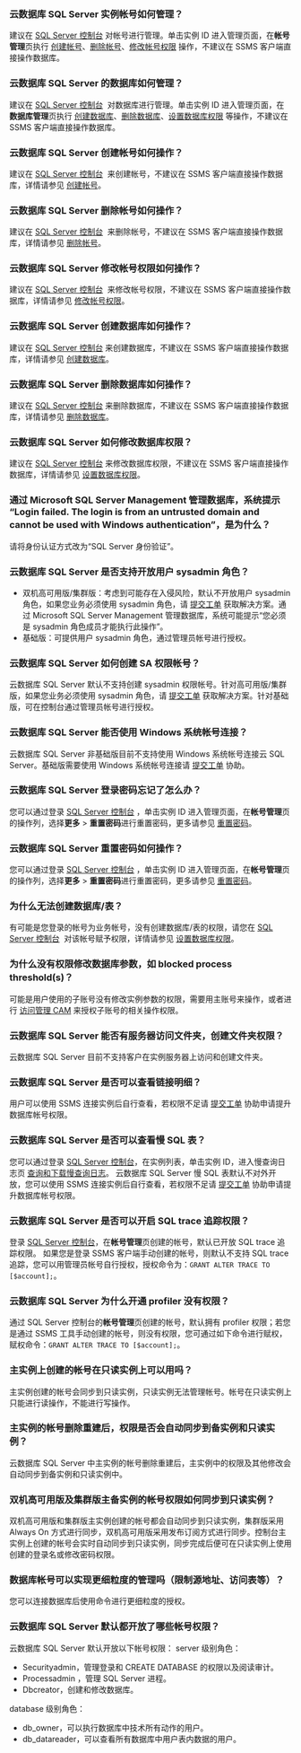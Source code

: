 ### 云数据库 SQL Server 实例帐号如何管理？
建议在 [SQL Server 控制台](https://console.cloud.tencent.com/sqlserver) 对帐号进行管理。单击实例 ID 进入管理页面，在**帐号管理**页执行 [创建帐号](https://cloud.tencent.com/document/product/238/7521)、[删除帐号](https://cloud.tencent.com/document/product/238/43237)、[修改帐号权限](https://cloud.tencent.com/document/product/238/43236) 操作，不建议在 SSMS 客户端直接操作数据库。

### 云数据库 SQL Server 的数据库如何管理？
建议在 [SQL Server 控制台](https://console.cloud.tencent.com/sqlserver)  对数据库进行管理。单击实例 ID 进入管理页面，在**数据库管理**页执行 [创建数据库](https://cloud.tencent.com/document/product/238/43284)、[删除数据库](https://cloud.tencent.com/document/product/238/43285)、[设置数据库权限](https://cloud.tencent.com/document/product/238/70914) 等操作，不建议在 SSMS 客户端直接操作数据库。

### 云数据库 SQL Server 创建帐号如何操作？
建议在 [SQL Server 控制台](https://console.cloud.tencent.com/sqlserver)  来创建帐号，不建议在 SSMS 客户端直接操作数据库，详情请参见 [创建帐号](https://cloud.tencent.com/document/product/238/7521)。

### 云数据库 SQL Server 删除帐号如何操作？
建议在 [SQL Server 控制台](https://console.cloud.tencent.com/sqlserver)  来删除帐号，不建议在 SSMS 客户端直接操作数据库，详情请参见 [删除帐号](https://cloud.tencent.com/document/product/238/43237)。

### 云数据库 SQL Server 修改帐号权限如何操作？
建议在 [SQL Server 控制台](https://console.cloud.tencent.com/sqlserver)  来修改帐号权限，不建议在 SSMS 客户端直接操作数据库，详情请参见 [修改帐号权限](https://cloud.tencent.com/document/product/238/43236)。

[](id:CJSJK1)
### 云数据库 SQL Server 创建数据库如何操作？
建议在 [SQL Server 控制台](https://console.cloud.tencent.com/sqlserver) 来创建数据库，不建议在 SSMS 客户端直接操作数据库，详情请参见 [创建数据库](https://cloud.tencent.com/document/product/238/43284)。

### 云数据库 SQL Server 删除数据库如何操作？
建议在 [SQL Server 控制台](https://console.cloud.tencent.com/sqlserver) 来删除数据库，不建议在 SSMS 客户端直接操作数据库，详情请参见 [删除数据库](https://cloud.tencent.com/document/product/238/43285)。

### 云数据库 SQL Server 如何修改数据库权限？
建议在 [SQL Server 控制台](https://console.cloud.tencent.com/sqlserver) 来修改数据库权限，不建议在 SSMS 客户端直接操作数据库，详情请参见 [设置数据库权限](https://cloud.tencent.com/document/product/238/70914)。

### 通过 Microsoft SQL Server Management 管理数据库，系统提示 “Login failed. The login is from an untrusted domain and cannot be used with Windows authentication”，是为什么？
请将身份认证方式改为“SQL Server 身份验证”。

### 云数据库 SQL Server 是否支持开放用户 sysadmin 角色？
- 双机高可用版/集群版：考虑到可能存在入侵风险，默认不开放用户 sysadmin 角色，如果您业务必须使用 sysadmin 角色，请 [提交工单](https://console.cloud.tencent.com/workorder/category) 获取解决方案。通过 Microsoft SQL Server Management 管理数据库，系统可能提示“您必须是 sysadmin 角色成员才能执行此操作”。
- 基础版：可提供用户 sysadmin 角色，通过管理员帐号进行授权。

### 云数据库 SQL Server 如何创建 SA 权限帐号？
云数据库 SQL Server 默认不支持创建 sysadmin 权限帐号。针对高可用版/集群版，如果您业务必须使用 sysadmin 角色，请 [提交工单](https://console.cloud.tencent.com/workorder/category) 获取解决方案。针对基础版，可在控制台通过管理员帐号进行授权。

[](id:XTZHLJ)
### 云数据库 SQL Server 能否使用 Windows 系统帐号连接？
云数据库 SQL Server 非基础版目前不支持使用 Windows 系统帐号连接云 SQL Server。基础版需要使用 Windows 系统帐号连接请 [提交工单](https://console.cloud.tencent.com/workorder/category) 协助。

### 云数据库 SQL Server 登录密码忘记了怎么办？
您可以通过登录 [SQL Server 控制台](https://console.cloud.tencent.com/sqlserver) ，单击实例 ID 进入管理页面，在**帐号管理**页的操作列，选择**更多** > **重置密码**进行重置密码，更多请参见 [重置密码](https://cloud.tencent.com/document/product/238/43235)。

### 云数据库 SQL Server 重置密码如何操作？
您可以通过登录 [SQL Server 控制台](https://console.cloud.tencent.com/sqlserver) ，单击实例 ID 进入管理页面，在**帐号管理**页的操作列，选择**更多** > **重置密码**进行重置密码，更多请参见 [重置密码](https://cloud.tencent.com/document/product/238/43235)。

### 为什么无法创建数据库/表？
有可能是您登录的帐号为业务帐号，没有创建数据库/表的权限，请您在 [SQL Server 控制台](https://console.cloud.tencent.com/sqlserver)  对该帐号赋予权限，详情请参见 [设置数据库权限](https://cloud.tencent.com/document/product/238/70914)。

### 为什么没有权限修改数据库参数，如 blocked process threshold(s)？
可能是用户使用的子账号没有修改实例参数的权限，需要用主账号来操作，或者进行 [访问管理 CAM](https://cloud.tencent.com/document/product/238/38873) 来授权子账号的相关操作权限。

### 云数据库 SQL Server 能否有服务器访问文件夹，创建文件夹权限？
云数据库 SQL Server 目前不支持客户在实例服务器上访问和创建文件夹。

### 云数据库 SQL Server 是否可以查看链接明细？
用户可以使用 SSMS 连接实例后自行查看，若权限不足请 [提交工单](https://console.cloud.tencent.com/workorder/category) 协助申请提升数据库帐号权限。

[](id:CKMSQLB)
### 云数据库 SQL Server 是否可以查看慢 SQL 表？
您可以通过登录 [SQL Server 控制台](https://console.cloud.tencent.com/sqlserver)，在实例列表，单击实例 ID，进入慢查询日志页 [查询和下载慢查询日志](https://cloud.tencent.com/document/product/238/71659)。
云数据库 SQL Server 慢 SQL 表默认不对外开放，您可以使用 SSMS 连接实例后自行查看，若权限不足请 [提交工单](https://console.cloud.tencent.com/workorder/category) 协助申请提升数据库帐号权限。

### 云数据库 SQL Server 是否可以开启 SQL trace 追踪权限？
登录 [SQL Server 控制台](https://console.cloud.tencent.com/sqlserver)，在**帐号管理**页创建的帐号，默认已开放 SQL trace 追踪权限。
如果您是登录 SSMS 客户端手动创建的帐号，则默认不支持 SQL trace 追踪，您可以用管理员帐号自行授权，授权命令为：`GRANT ALTER TRACE TO [$account];`。

### 云数据库 SQL Server 为什么开通 profiler 没有权限？
通过 SQL Server 控制台的**帐号管理**页创建的帐号，默认拥有 profiler 权限；若您是通过 SSMS 工具手动创建的帐号，则没有权限，您可通过如下命令进行赋权，赋权命令：`GRANT ALTER TRACE TO [$account];`。

### 主实例上创建的帐号在只读实例上可以用吗？
主实例创建的帐号会同步到只读实例，只读实例无法管理帐号。帐号在只读实例上只能进行读操作，不能进行写操作。

### 主实例的帐号删除重建后，权限是否会自动同步到备实例和只读实例？
云数据库 SQL Server 中主实例的帐号删除重建后，主实例中的权限及其他修改会自动同步到备实例和只读实例中。

[](id:TBDZDSL)
### 双机高可用版及集群版主备实例的帐号权限如何同步到只读实例？
双机高可用版和集群版主实例创建的帐号都会自动同步到只读实例，集群版采用 Always On 方式进行同步，双机高可用版采用发布订阅方式进行同步。控制台主实例上创建的帐号会实时自动同步到只读实例，同步完成后便可在只读实例上使用创建的登录名或修改密码权限。

### 数据库帐号可以实现更细粒度的管理吗（限制源地址、访问表等）？
您可以连接数据库后使用命令进行更细粒度的授权。

### 云数据库 SQL Server 默认都开放了哪些帐号权限？
云数据库 SQL Server 默认开放以下帐号权限：
server 级别角色：
- Securityadmin，管理登录和 CREATE DATABASE 的权限以及阅读审计。
- Processadmin ，管理 SQL Server 进程。
- Dbcreator，创建和修改数据库。

database 级别角色：
- db_owner，可以执行数据库中技术所有动作的用户。
- db_datareader，可以查看所有数据库中用户表内数据的用户。
